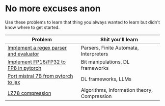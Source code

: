 # No more excuses anon

Use these problems to learn that thing you always wanted to learn but didn't know where to get started.

| Problem | Shit you'll learn |
| ------- | ----------------- |
| [Implement a regex parser and evaluator](regex.md) | Parsers, Finite Automata, Interpreters |
| [Implement FP16/FP32 to FP8 in pytorch](fp8.md) | Bit manipulations, DL frameworks |
| [Port mistral 7B from pytorch to jax](mistral.md) | DL frameworks, LLMs |
| [LZ78 compression](lz78.md) | Algorithms, Information theory, Compression |
